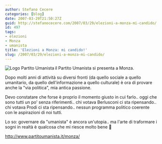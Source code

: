 ```yaml
---
author: Stefano Cecere
categories: [blog]
date: 2007-03-29T21:50:27Z
guid: http://stefanocecere.com/2007/03/29/elezioni-a-monza-mi-candido/
id: 497
tags:
- elezioni
- Monza
- umanista
title: 'Elezioni a Monza: mi candido!'
slug: /2007/03/29/elezioni-a-monza-mi-candido/
---
```


<img src="http://stefanocecere.com/wp-content/uploads/sites/3/2007/03/small_logo_pu.jpg" title="Logo Partito Umanista" alt="Logo Partito Umanista" align="left" />il Partito Umanista si presenta a Monza.

Dopo molti anni di attività su diversi fronti (da quello sociale a quello umanitario, da quello dell'informazione a quello culturale) è ora di provare anche la "via politica", mia antica passione.

Devo constatare che forse è proprio il momento giusto in cui farlo.. oggi che sono tutti un po' senza riferimenti.. chi votava Berlusconi ci sta ripensando.. chi votava Prodi ci sta ripensando.. nessun programma politico coerente con le aspirazioni di noi tutti.

Lo so: governare da "umanista" è ancora un'utopia.. ma l'arte di traformare i sogni in realtà è qualcosa che mi riesce molto bene 🙂

<a href="http://www.partitoumanista.it/monza/" target="_blank">http://www.partitoumanista.it/monza/</a>